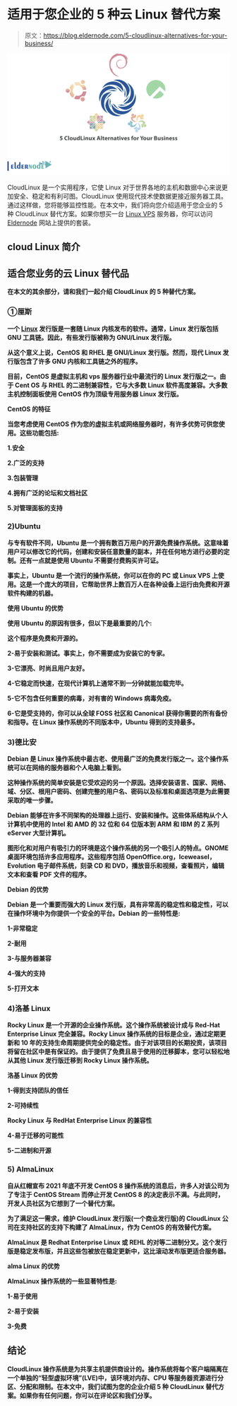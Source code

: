 # 适用于您企业的 5 种云 Linux 替代方案

> 原文：<https://blog.eldernode.com/5-cloudlinux-alternatives-for-your-business/>

![5 CloudLinux Alternatives for Your Business](img/a31767458adfdea4aaa76d18eb07a7b9.png)

CloudLinux 是一个实用程序，它使 Linux 对于世界各地的主机和数据中心来说更加安全、稳定和有利可图。CloudLinux 使用现代技术使数据更接近服务器工具。通过这样做，您将能够监控性能。在本文中，我们将向您介绍适用于您企业的 5 种 CloudLinux 替代方案。如果你想买一台 [Linux VPS](https://eldernode.com/linux-vps/) 服务器，你可以访问 [Eldernode](https://eldernode.com/) 网站上提供的套装。

## **cloud Linux 简介**

## **适合您业务的云 Linux 替代品**

**在本文的其余部分，请和我们一起介绍 CloudLinux 的 5 种替代方案。**

### ****①厘斯****

**一个 [Linux](https://blog.eldernode.com/tag/linux/) 发行版是一套随 Linux 内核发布的软件。通常，Linux 发行版包括 GNU 工具链。因此，有些发行版被称为 GNU/Linux 发行版。**

**从这个意义上说，CentOS 和 RHEL 是 GNU/Linux 发行版。然而，现代 Linux 发行版包含了许多 GNU 内核和工具链之外的程序。**

**目前，CentOS 是虚拟主机和 vps 服务器行业中最流行的 Linux 发行版之一。由于 Cent OS 与 RHEL 的二进制兼容性，它与大多数 Linux 软件高度兼容。大多数主机控制面板使用 CentOS 作为顶级专用服务器 Linux 发行版。**

****CentOS 的特征****

**当您考虑使用 CentOS 作为您的虚拟主机或网络服务器时，有许多优势可供您使用。这些功能包括:**

**1.安全**

**2.广泛的支持**

**3.包装管理**

**4.拥有广泛的论坛和文档社区**

**5.对管理面板的支持**

### ****2)Ubuntu****

**与专有软件不同，Ubuntu 是一个拥有数百万用户的开源免费操作系统。这意味着用户可以修改它的代码，创建和安装任意数量的副本，并在任何地方进行必要的定制。还有一点就是使用 Ubuntu 不需要付费购买许可证。**

**事实上，Ubuntu 是一个流行的操作系统，你可以在你的 PC 或 Linux VPS 上使用。这是一个庞大的项目，它帮助世界上数百万人在各种设备上运行由免费和开源软件构建的机器。**

****使用 Ubuntu 的优势****

**使用 Ubuntu 的原因有很多，但以下是最重要的几个:**

**这个程序是免费和开源的。**

**2-易于安装和测试。事实上，你不需要成为安装它的专家。**

**3-它漂亮、时尚且用户友好。**

**4-它稳定而快速，在现代计算机上通常不到一分钟就能加载完毕。**

**5-它不包含任何重要的病毒，对有害的 Windows 病毒免疫。**

**6-它是受支持的，你可以从全球 FOSS 社区和 Canonical 获得你需要的所有备份和指导。在 Linux 操作系统的不同版本中，Ubuntu 得到的支持最多。**

### ****3)德比安****

**Debian 是 Linux 操作系统中最古老、使用最广泛的免费发行版之一。这个操作系统可以在网络的服务器和个人电脑上看到。**

**这种操作系统的简单安装是它受欢迎的另一个原因。选择安装语言、国家、网络、域、分区、根用户密码、创建完整的用户名、密码以及标准和桌面选项是为此需要采取的唯一步骤。**

**Debian 能够在许多不同架构的处理器上运行、安装和操作。这些体系结构从个人计算机中使用的 Intel 和 AMD 的 32 位和 64 位版本到 ARM 和 IBM 的 Z 系列 eServer 大型计算机。**

**图形化和对用户有吸引力的环境是这个操作系统的另一个吸引人的特点。GNOME 桌面环境包括许多应用程序。这些程序包括 OpenOffice.org，Iceweasel，Evolution 电子邮件系统，刻录 CD 和 DVD，播放音乐和视频，查看照片，编辑文本和查看 PDF 文件的程序。**

**Debian 的优势**

**Debian 是一个重要而强大的 Linux 发行版，具有非常高的稳定性和稳定性，可以在操作环境中为你提供一个安全的平台。Debian 的一些特性是:**

**1-非常稳定**

**2-耐用**

**3-与服务器兼容**

**4-强大的支持**

**5-打开文本**

### ****4)洛基 Linux****

**Rocky Linux 是一个开源的企业操作系统。这个操作系统被设计成与 Red-Hat Enterprise Linux 完全兼容。Rocky Linux 操作系统的目标是企业，通过定期更新和 10 年的支持生命周期提供完全的稳定性。由于对该项目的长期投资，该项目将留在社区中是有保证的。由于提供了免费且易于使用的迁移脚本，您可以轻松地从其他 Linux 发行版迁移到 Rocky Linux 操作系统。**

****洛基 Linux 的优势****

**1-得到支持团队的信任**

**2-可持续性**

**Rocky Linux 与 RedHat Enterprise Linux 的兼容性**

**4-易于迁移的可能性**

**5-二进制和开源**

### ****5) AlmaLinux****

**自从红帽宣布 2021 年底不开发 CentOS 8 操作系统的消息后，许多人对该公司为了专注于 CentOS Stream 而停止开发 CentOS 8 的决定表示不满。与此同时，开发人员社区为它想到了一个替代方案。**

**为了满足这一需求，维护 CloudLinux 发行版(一个商业发行版)的 CloudLinux 公司在支持社区的支持下构建了 AlmaLinux，作为 CentOS 的有效替代方案。**

**AlmaLinux 是 Redhat Enterprise Linux 或 REHL 的对等二进制分叉。这个发行版是稳定发布版，并且这些包被放在稳定更新中，这比滚动发布版更适合服务器。**

****alma Linux 的优势****

**AlmaLinux 操作系统的一些显著特性是:**

**1-易于使用**

**2-易于安装**

**3-免费**

## **结论**

**CloudLinux 操作系统是为共享主机提供商设计的。操作系统将每个客户端隔离在一个单独的“轻型虚拟环境”(LVE)中，该环境对内存、CPU 等服务器资源进行分区、分配和限制。在本文中，我们试图为您的企业介绍 5 种 CloudLinux 替代方案。如果你有任何问题，你可以在评论区和我们分享。**